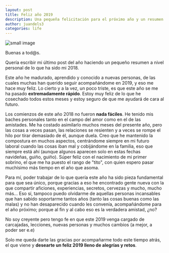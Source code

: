 ```yaml
---
layout: post
title: Feliz año 2019
description: Una pequeña felicitación para el próximo año y un resumen del 2018
author: juandels3
categories: life
---
```


![small image]({{site.baseurl}}/images/2019.jpg)

Buenas a tod@s.

Quería escribir mi último post del año haciendo un pequeño resumen a nivel personal de lo que ha sido mi 2018. 

Este año he madurado, aprendido y conocido a nuevas personas, de las cuales muchas han querido seguir acompañándome en 2019, y eso me hace muy feliz. Lo cierto y a la vez, un poco triste, es que este año se me ha pasado **extremadamente rápido**. Estoy muy feliz de lo que he cosechado todos estos meses y estoy seguro de que me ayudará de cara al futuro.

Los comienzos de este año 2018 no fueron **nada fáciles**. He tenido mis baches personales tanto en el campo del amor como en el de las amistades. Me ha costado asimilarlo muchos meses del presente año, pero las cosas a veces pasan, las relaciones se resienten y a veces se rompe el hilo por tirar demasiado de él, aunque duela. Creo que he mantenido la compostura en muchos aspectos, centrándome siempre en mi futuro laboral cuando las cosas iban mal y cobijándome en la familia, eso que siempre está ahí (aunque algunos aparecen solo en estas fechas navideñas, guiño, guiño). Súper feliz con el nacimiento de mi primer sobrino, el que me ha puesto el rango de "tito", con quien espero pasar muchísimo más tiempo en el año que asoma.

Para mí, poder trabajar de lo que quería este año ha sido pieza fundamental para que sea único, porque gracias a eso he encontrado gente nueva con la que compartir aficiones, experiencias, secretos, cervezas y mucho, mucho más...
Eso sí, tampoco puedo olvidarme de aquellas personas incansables que han sabido soportarme tantos años (tanto las cosas buenas como las malas) y no han desaparecido cuando les convenía, acompañándome para el año próximo; porque al fin y al cabo eso es la verdadera amistad, ¿no?

No soy creyente pero tengo fe en que este 2019 venga cargado de carcajadas, lecciones, nuevas personas y muchos cambios (a mejor, a poder ser e.e)

Solo me queda darte las gracias por acompañarme todo este tiempo atrás, el que viene y **desearte un feliz 2019 lleno de alegrías y retos**.

